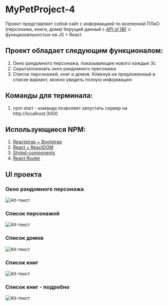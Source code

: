 # MyPetProject-4

Проект представляет собой сайт с информацией по вселенной ПЛиО (персонажи, книги, дома) берущий данный с [API of I&F](https://anapioficeandfire.com/) с функциональностью на JS + React

## Проект обладает следующим функционалом:
1) Окно рандомного персонажа, показывающее нового каждые 3с
2) Скрыть\показать окно рандомного пресонажа
3) Список персонажей, книг и домов. Кликнув на предложенный в списке вариант, можно увидеть полную информацию

## Команды для терминала:
1) npm start - команда позволяет запустить сервер на http://localhost:3000 

## Использующиеся NPM:
1) [Reactstrap + Bootstrap](https://reactstrap.github.io/)
2) [React + ReactDOM](https://github.com/facebook/react)
3) [Styled-components](https://styled-components.com/)
4) [React Router](https://github.com/ReactTraining/react-router#readme)

## UI проекта
### Окно рандомного персонажа
![Alt-текст](https://sun9-44.userapi.com/impg/298xt2a_rl5bBPXTiG5J43sEKu8j4S7wNxcA2w/8zZRzqJJPU0.jpg?size=1141x501&quality=96&sign=b7aa3aa113e0942de7222c2c5c3a28b2&type=album "Рандомный персонаж")
### Список персонажей
![Alt-текст](https://sun9-16.userapi.com/impg/keF17mCSJ2oRoU6JL1p0ne9ldMsuJaofLaTyWA/KQxOzuZO-do.jpg?size=1055x462&quality=96&sign=ba6195980bd87336c0f58d512ae2fd2f&type=album "Список персонажей")
### Список домов
![Alt-текст](https://sun9-54.userapi.com/impg/66t4QldQpt0VO3KHwdXu6pDG1zDzXxhbBxZPyQ/5yIHi25WUd4.jpg?size=1189x517&quality=96&sign=d3418485e34658d6d31f9f82ee060b52&type=album "Список домов")
### Список книг
![Alt-текст](https://sun9-24.userapi.com/impg/3Xf5ZlTqAY5m9Gq8JNQrEC7HeImf2TLroQs8gQ/abkCj-fRKgs.jpg?size=1179x517&quality=96&sign=56172174e829d4dd4d72b8616d37c129&type=album "Список книг")
### Список книг - подробно
![Alt-текст](https://sun9-57.userapi.com/impg/bmEIsQ0RCnJ_OtvYiyAF3rg1_yvyHkxVHhvdnw/ZIJ0PtYJoqY.jpg?size=1181x339&quality=96&sign=cb4760a0a35905329241cb42166b7e7f&type=album "Список книг - подробно")
